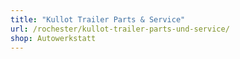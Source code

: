 ```yaml
---
title: "Kullot Trailer Parts & Service"
url: /rochester/kullot-trailer-parts-und-service/
shop: Autowerkstatt
---
```

